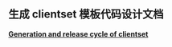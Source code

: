






## 生成 clientset 模板代码设计文档
**[Generation and release cycle of clientset](https://github.com/kubernetes/community/blob/master/contributors/devel/sig-api-machinery/generating-clientset.md)**
